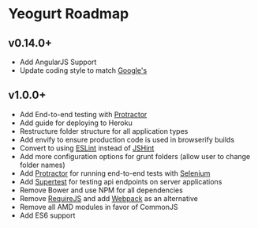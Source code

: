 # Yeogurt Roadmap

## v0.14.0+
* Add AngularJS Support
* Update coding style to match [Google's](https://github.com/jscs-dev/node-jscs/blob/master/presets/google.json)

## v1.0.0+
* Add End-to-end testing with [Protractor](http://angular.github.io/protractor/#/)
* Add guide for deploying to Heroku
* Restructure folder structure for all application types
* Add envify to ensure production code is used in browserify builds
* Convert to using [ESLint](http://eslint.org/) instead of [JSHint](http://jshint.com/)
* Add more configuration options for grunt folders (allow user to change folder names)
* Add [Protractor](https://github.com/angular/protractor) for running end-to-end tests with [Selenium](http://www.seleniumhq.org/)
* Add [Supertest](https://github.com/visionmedia/supertest) for testing api endpoints on server applications
* Remove Bower and use NPM for all dependencies
* Remove [RequireJS](http://requirejs.org/) and add [Webpack](http://webpack.github.io/) as an alternative
* Remove all AMD modules in favor of CommonJS
* Add ES6 support
